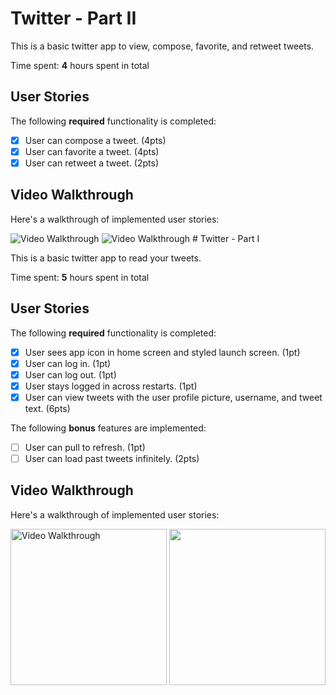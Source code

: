 
# Twitter - Part II

This is a basic twitter app to view, compose, favorite, and retweet tweets.

Time spent: **4** hours spent in total

## User Stories

The following **required** functionality is completed:

- [X] User can compose a tweet. (4pts)
- [X] User can favorite a tweet. (4pts)
- [X] User can retweet a tweet. (2pts)

## Video Walkthrough

Here's a walkthrough of implemented user stories:

<img src='https://media.giphy.com/media/IFRgkFTSw4YpvNIDMY/giphy.gif' width='' alt='Video Walkthrough' />

<img src='https://media.giphy.com/media/DM4bw03zCXp9aWu7aZ/giphy.gif' width='' alt='Video Walkthrough' />
# Twitter - Part I

This is a basic twitter app to read your tweets.

Time spent: **5** hours spent in total

## User Stories

The following **required** functionality is completed:

- [X] User sees app icon in home screen and styled launch screen. (1pt)
- [X] User can log in. (1pt)
- [X] User can log out. (1pt)
- [X] User stays logged in across restarts. (1pt)
- [X] User can view tweets with the user profile picture, username, and tweet text. (6pts)

The following **bonus** features are implemented:

- [ ] User can pull to refresh. (1pt)
- [ ] User can load past tweets infinitely. (2pts)

## Video Walkthrough

Here's a walkthrough of implemented user stories:

<img src="https://media.giphy.com/media/bGf804KnMZHLjFygQe/giphy.gif?cid=790b761181bae5a7921859df056bad9d1f280ff23fb0639f&rid=giphy.gif&ct=gg" title='Video Walkthrough' width=250 alt='Video Walkthrough' />



<img src="https://media.giphy.com/media/azh9gxoLkfWQuJiT3B/giphy.gif?cid=790b76115bf7b162a434d5bd7da6c1a5c8704be790a5847c&rid=giphy.gif&ct=g" width=250 />
